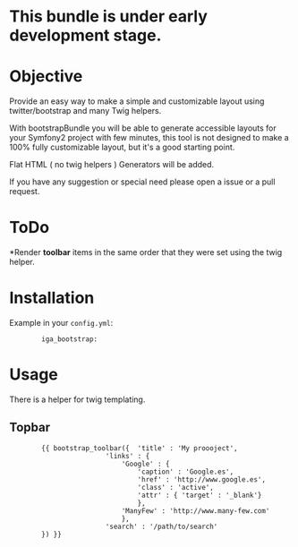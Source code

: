 This bundle is under early development stage.
============

Objective
============
  Provide an easy way to make a simple and customizable layout using twitter/bootstrap and many Twig helpers.
  
  With bootstrapBundle you will be able to generate accessible layouts for your Symfony2 project with few minutes, this tool is not designed to make a 100% fully customizable layout, but it's a good starting point.
  
  Flat HTML ( no twig helpers ) Generators will be added.
  
  If you have any suggestion or special need please open a issue or a pull request.
  
  
ToDo
============
  *Render **toolbar** items in the same order that they were set using the twig helper.
  


Installation
============


Example in your ``config.yml``:

            iga_bootstrap:
       



Usage
============

There is a helper for twig templating. 

Topbar
------------
		
			{{ bootstrap_toolbar({  'title' : 'My proooject', 
							'links' : { 
								'Google' : { 
									'caption' : 'Google.es',
									'href' : 'http://www.google.es', 
									'class' : 'active',
									'attr' : { 'target' : '_blank'} 
									}, 
								'ManyFew' : 'http://www.many-few.com' 
								}, 
							'search' : '/path/to/search'
			}) }}
